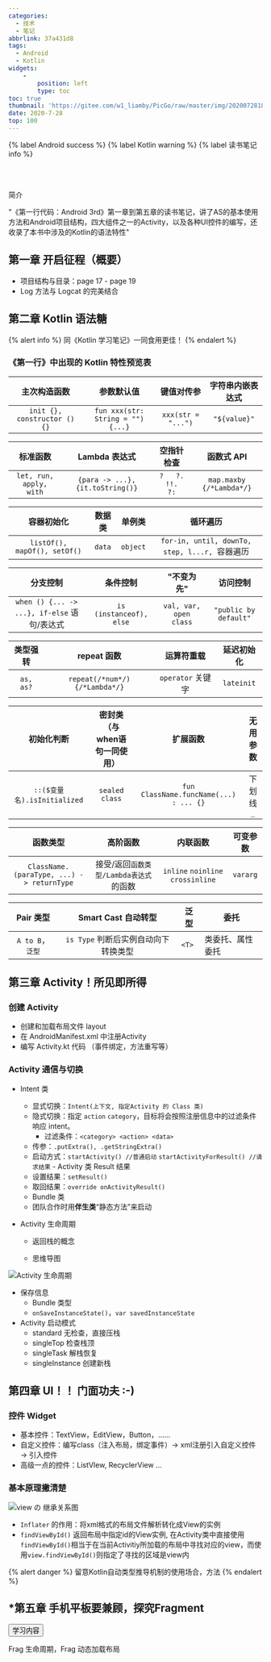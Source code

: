 ```yaml
---
categories:
  - 技术
  - 笔记
abbrlink: 37a431d8
tags:
  - Android
  - Kotlin
widgets: 
	- 
		position: left
		type: toc
toc: true
thumbnail: 'https://gitee.com/w1_liamby/PicGo/raw/master/img/20200728184345.png'
date: 2020-7-28
top: 100
---
```

{% label Android success %}
{% label Kotlin warning %}
{% label 读书笔记 info %}

<br>
<br>

<article class="message">
  <div class="message-header">
    <p>简介</p>
  </div>
  <div class="message-body">
      <p>"《第一行代码：Android 3rd》第一章到第五章的读书笔记，讲了AS的基本使用方法和Android项目结构，四大组件之一的Activity，以及各种UI控件的编写，还收录了本书中涉及的Kotlin的语法特性"</p>
  </div>
</article>
<!-- more -->

## 第一章 开启征程（概要）

- 项目结构与目录：page 17 - page 19
- Log 方法与 Logcat 的完美结合

## 第二章 Kotlin 语法糖

{% alert info %}
 同《Kotlin 学习笔记》一同食用更佳！
{% endalert %}

### 《第一行》中出现的 Kotlin 特性预览表

|         主次构造函数         |            参数默认值             |     键值对传参     | 字符串内嵌表达式 |
| :--------------------------: | :-------------------------------: | :----------------: | :--------------: |
| `init {}, constructor () {}` | `fun xxx(str: String = "") {...}` | `xxx(str = "...")` |   `"${value}"`   |

|        标准函数         |          Lambda 表达式           |     空指针检查      |        函数式 API        |
| :---------------------: | :------------------------------: | :-----------------: | :----------------------: |
| `let, run, apply, with` | `{para -> ...}, {it.toString()}` | `?   ?.   !!.   ?:` | `map.maxby {/*Lambda*/}` |

|          容器初始化          | 数据类 |  单例类  |                    循环遍历                    |
| :--------------------------: | :----: | :------: | :--------------------------------------------: |
| `listOf(), mapOf(), setOf()` | `data` | `object` | `for-in, until, downTo, step, l...r, `容器遍历 |

|                  分支控制                   |        条件控制         |       "不变为先"       |       访问控制        |
| :-----------------------------------------: | :---------------------: | :--------------------: | :-------------------: |
| `when () {... -> ...}, if-else` 语句/表达式 | `is (instanceof), else` | `val, var, open class` | `"public by default"` |

| 类型强转  |          repeat 函数           |    运算符重载     | 延迟初始化 |
| :-------: | :----------------------------: | :---------------: | :--------: |
| `as, as?` | `repeat(/*num*/) {/*Lambda*/}` | `operator` 关键字 | `lateinit` |

|         初始化判断          | 密封类（与when语句一同使用） |                扩展函数                | 无用参数  |
| :-------------------------: | :--------------------------: | :------------------------------------: | :-------: |
| `::($变量名).isInitialized` |        `sealed class`        | `fun ClassName.funcName(...) : ... {}` | 下划线`_` |

|                 函数类型                  |                高阶函数                |             内联函数              | 可变参数 |
| :---------------------------------------: | :------------------------------------: | :-------------------------------: | :------: |
| `ClassName.(paraType, ...) -> returnType` | 接受/返回`函数类型/Lambda表达式`的函数 | `inline` `noinline` `crossinline` | `vararg` |

|     Pair 类型     |         Smart Cast 自动转型          | 泛型  | 委托             |
| :---------------: | :----------------------------------: | ----- | ---------------- |
| `A to B`， `泛型` | `is Type` 判断后实例自动向下转换类型 | `<T>` | 类委托、属性委托 |

## 第三章 Activity！所见即所得

### 创建 Activity

- 创建和加载布局文件 layout
- 在 AndroidManifest.xml 中注册Activity
- 编写 Activity.kt 代码 （事件绑定，方法重写等）

### Activity 通信与切换

- Intent 类
  - 显式切换：`Intent(上下文, 指定Activity 的 Class 类)`
  - 隐式切换：指定 `action` `category`，目标将会按照注册信息中的过滤条件响应 intent。
    - 过滤条件：`<category> <action> <data>`	
  - 传参：`.putExtra(), .getStringExtra()`
  - 启动方式：`startActivity() //普通启动` `startActivityForResult() //请求结果` - Activity 类 Result 结果
  - 设置结果：`setResult()`
  - 取回结果：`override onActivityResult()`
  - Bundle 类
  - 团队合作时用**伴生类**“静态方法”来启动

- Activity 生命周期

  - 返回栈的概念

  - 思维导图

![Activity 生命周期](https://gitee.com/w1_liamby/PicGo/raw/master/img/20200728191142.png)

- 保存信息
  - Bundle 类型
  - `onSaveInstanceState()`，`var savedInstanceState`
- Activity 启动模式
  - standard 无检查，直接压栈
  - singleTop 检查栈顶
  - singleTask 解栈恢复
  - singleInstance 创建新栈

## 第四章 UI！！ 门面功夫 :-)

### 控件 Widget
- 基本控件：TextView，EditView，Button，……
- 自定义控件：编写class（注入布局，绑定事件）$\rightarrow$  xml注册引入自定义控件 $\rightarrow$ 引入控件
- 高级一点的控件：ListVIew, RecyclerView ...
### 基本原理撇清楚

![view の 继承关系图](https://gitee.com/w1_liamby/PicGo/raw/master/img/20200723232141.png)

- `Inflater` 的作用：将xml格式的布局文件解析转化成View的实例
- `findViewById()` 返回布局中指定id的View实例, 在Activity类中直接使用`findViewById()`相当于在当前Activitiy所加载的布局中寻找对应的view，而使用`view.findViewById()`则指定了寻找的区域是view内

{% alert danger %}
 留意Kotlin自动类型推导机制的使用场合，方法
{% endalert %}

## *第五章 手机平板要兼顾，探究Fragment

<div class="dropdown is-hoverable">
  <div class="dropdown-trigger">
    <button class="button" aria-haspopup="true" aria-controls="dropdown-menu4">
      <span>学习内容</span>
      <span class="icon is-small">
        <i class="fas fa-angle-down" aria-hidden="true"></i>
      </span>
    </button>
  </div>
  <div class="dropdown-menu" id="dropdown-menu4" role="menu">
    <div class="dropdown-content">
      <div class="dropdown-item">
        <p>Frag 生命周期，Frag 动态加载布局</p>
      </div>
    </div>
  </div>
</div>
